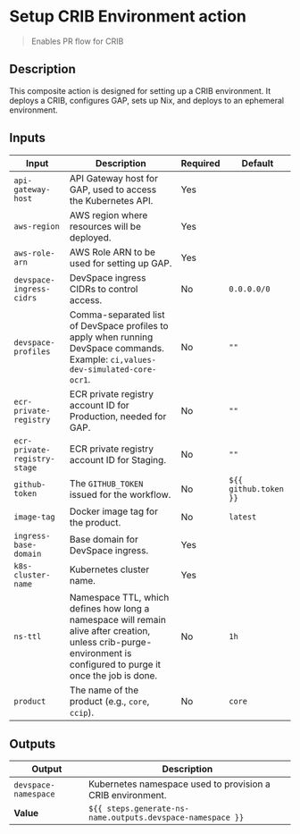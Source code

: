 # Setup CRIB Environment action

> Enables PR flow for CRIB

## Description

This composite action is designed for setting up a CRIB environment. It deploys
a CRIB, configures GAP, sets up Nix, and deploys to an ephemeral environment.

## Inputs

| **Input**                    | **Description**                                                                                                                                                   | **Required** | **Default**           |
| ---------------------------- | ----------------------------------------------------------------------------------------------------------------------------------------------------------------- | ------------ | --------------------- |
| `api-gateway-host`           | API Gateway host for GAP, used to access the Kubernetes API.                                                                                                      | Yes          |                       |
| `aws-region`                 | AWS region where resources will be deployed.                                                                                                                      | Yes          |                       |
| `aws-role-arn`               | AWS Role ARN to be used for setting up GAP.                                                                                                                       | Yes          |                       |
| `devspace-ingress-cidrs`     | DevSpace ingress CIDRs to control access.                                                                                                                         | No           | `0.0.0.0/0`           |
| `devspace-profiles`          | Comma-separated list of DevSpace profiles to apply when running DevSpace commands. Example: `ci,values-dev-simulated-core-ocr1`.                                  | No           | `""`                  |
| `ecr-private-registry`       | ECR private registry account ID for Production, needed for GAP.                                                                                                   | No           | `""`                  |
| `ecr-private-registry-stage` | ECR private registry account ID for Staging.                                                                                                                      | No           | `""`                  |
| `github-token`               | The `GITHUB_TOKEN` issued for the workflow.                                                                                                                       | No           | `${{ github.token }}` |
| `image-tag`                  | Docker image tag for the product.                                                                                                                                 | No           | `latest`              |
| `ingress-base-domain`        | Base domain for DevSpace ingress.                                                                                                                                 | Yes          |                       |
| `k8s-cluster-name`           | Kubernetes cluster name.                                                                                                                                          | Yes          |                       |
| `ns-ttl`                     | Namespace TTL, which defines how long a namespace will remain alive after creation, unless crib-purge-environment is configured to purge it once the job is done. | No           | `1h`                  |
| `product`                    | The name of the product (e.g., `core`, `ccip`).                                                                                                                   | No           | `core`                |

## Outputs

| **Output**           | **Description**                                            |
| -------------------- | ---------------------------------------------------------- |
| `devspace-namespace` | Kubernetes namespace used to provision a CRIB environment. |
| **Value**            | `${{ steps.generate-ns-name.outputs.devspace-namespace }}` |
